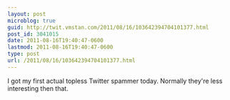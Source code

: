 ```yaml
---
layout: post
microblog: true
guid: http://twit.vmstan.com/2011/08/16/103642394704101377.html
post_id: 3041015
date: 2011-08-16T19:40:47-0600
lastmod: 2011-08-16T19:40:47-0600
type: post
url: /2011/08/16/103642394704101377.html
---
```

I got my first actual topless Twitter spammer today. Normally they're less interesting then that.

